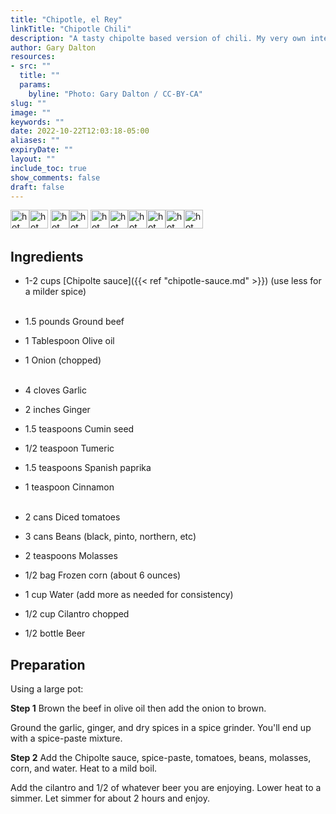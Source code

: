 ```yaml
---
title: "Chipotle, el Rey"
linkTitle: "Chipotle Chili"
description: "A tasty chipolte based version of chili. My very own interpretation of chili. Designed for a contest as both different than the typical American version of chili and also delicious. This chili, or a version of it, will be entered in next year's Chili Bowl contest."
author: Gary Dalton
resources:
- src: ""
  title: ""
  params:
    byline: "Photo: Gary Dalton / CC-BY-CA"
slug: ""
image: ""
keywords: ""
date: 2022-10-22T12:03:18-05:00
aliases: ""
expiryDate: ""
layout: ""
include_toc: true
show_comments: false
draft: false
---
```


<img src="/images/chili.png" alt="hot pepper" width="30" height="30"><img src="/images/chili.png" alt="hot pepper" width="30" height="30">
<img src="/images/chili.png" alt="hot pepper" width="30" height="30"><img src="/images/chili.png" alt="hot pepper" width="30" height="30">
<img src="/images/chili.png" alt="hot pepper" width="30" height="30"><img src="/images/chili.png" alt="hot pepper" width="30" height="30"><img src="/images/chili-pepper.png" alt="hot pepper" width="30" height="30"><img src="/images/chili-pepper.png" alt="hot pepper" width="30" height="30"><img src="/images/chili-pepper.png" alt="hot pepper" width="30" height="30"><img src="/images/chili-pepper.png" alt="hot pepper" width="30" height="30">


## Ingredients

* 1-2 cups [Chipolte sauce]({{< ref "chipotle-sauce.md" >}}) (use less for a milder spice)
<br /><br />

* 1.5 pounds Ground beef
* 1 Tablespoon Olive oil
* 1 Onion (chopped)
<br /><br />

* 4 cloves Garlic
* 2 inches Ginger
* 1.5 teaspoons Cumin seed
* 1/2 teaspoon Tumeric
* 1.5 teaspoons Spanish paprika
* 1 teaspoon Cinnamon
<br /><br />

* 2 cans Diced tomatoes
* 3 cans Beans (black, pinto, northern, etc)
* 2 teaspoons Molasses
* 1/2 bag Frozen corn (about 6 ounces)
* 1 cup Water (add more as needed for consistency)
* 1/2 cup Cilantro chopped
* 1/2 bottle Beer



## Preparation

Using a large pot:

**Step 1** Brown the beef in olive oil then add the onion to brown.

Ground the garlic, ginger, and dry spices in a spice grinder. You'll end up with a spice-paste mixture.

**Step 2** Add the Chipolte sauce, spice-paste, tomatoes, beans, molasses, corn, and water. Heat to a mild boil.

Add the cilantro and 1/2 of whatever beer you are enjoying. Lower heat to a simmer. Let simmer for about 2 hours and enjoy.
